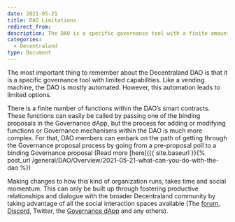 ```yaml
---
date: 2021-05-21
title: DAO Limitations
redirect_from:
description: The DAO is a specific governance tool with a finite amount of power.
categories:
  - Decentraland
type: Document
---
```


The most important thing to remember about the Decentraland DAO is that it is a specific governance tool with limited capabilities. Like a vending machine, the DAO is mostly automated. However, this automation leads to limited options.

There is a finite number of functions within the DAO’s smart contracts. These functions can easily be called by passing one of the binding proposals in the Governance dApp, but the process for adding or modifying functions or Governance mechanisms within the DAO is much more complex. For that, DAO members can embark on the path of getting through the Governance proposal process by going from a pre-proposal poll to a binding Governance proposal (Read more [here]({{ site.baseurl }}{% post_url /general/DAO/Overview/2021-05-21-what-can-you-do-with-the-dao %})

Making changes to how this kind of organization runs, takes time and social momentum. This can only be built up through fostering productive relationships and dialogue with the broader Decentraland community by taking advantage of all the social interaction spaces available (The [forum](https://forum.decentraland.org/), [Discord](https://discord.gg/ZdzKgYE5Q3), Twitter, the [Governance dApp](https://governance.decentraland.org/) and any others).
